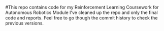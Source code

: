 #This repo contains code for my Reinforcement Learning Coursework for Autonomous Robotics Module
I've cleaned up the repo and only the final code and reports. Feel free to go though the commit history to check the previous versions.

